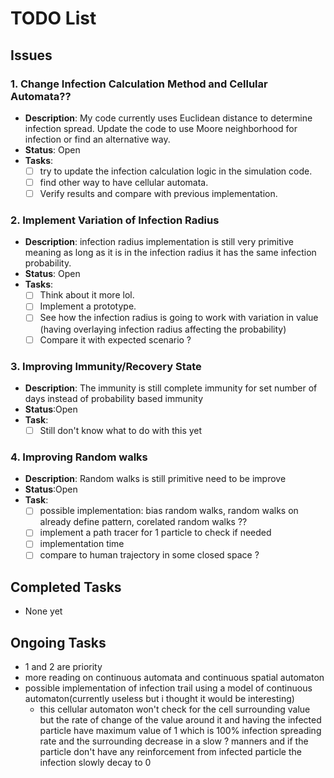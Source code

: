 # TODO List

## Issues

### 1. Change Infection Calculation Method and Cellular Automata??
- **Description**: My code currently uses Euclidean distance to determine infection spread. Update the code to use Moore neighborhood for infection or find an alternative way.
- **Status**: Open
- **Tasks**:
  - [ ] try to update the infection calculation logic in the simulation code.
  - [ ] find other way to have cellular automata.
  - [ ] Verify results and compare with previous implementation.
### 2. Implement Variation of Infection Radius
- **Description**: infection radius implementation is still very primitive meaning as long as it is in the infection radius it has the same infection probability.
- **Status**: Open
- **Tasks**:
  - [ ] Think about it more lol.
  - [ ] Implement a prototype.
  - [ ] See how the infection radius is going to work with variation in value (having overlaying infection radius affecting the probability)
  - [ ] Compare it with expected scenario ?
### 3. Improving Immunity/Recovery State
- **Description**: The immunity is still complete immunity for set number of days instead of probability based immunity
- **Status**:Open
- **Task**:
  - [ ] Still don't know what to do with this yet
### 4. Improving Random walks
- **Description**: Random walks is still primitive need to be improve
- **Status**:Open
- **Task**:
  - [ ] possible implementation: bias random walks, random walks on already define pattern, corelated random walks ??
  - [ ] implement a path tracer for 1 particle to check if needed
  - [ ] implementation time
  - [ ] compare to human trajectory in some closed space ?
## Completed Tasks
- None yet
## Ongoing Tasks
 - 1 and 2 are priority
 - more reading on continuous automata and continuous spatial automaton
 - possible implementation of infection trail using a model of continuous automaton(currently useless but i thought it would be interesting)
   - this cellular automaton won't check for the cell surrounding value but the rate of change of the value around it and having the infected particle have maximum value of 1 which is 100% infection spreading rate and the surrounding decrease in a slow ? manners and if the particle don't have any reinforcement from infected particle the infection slowly decay to 0

